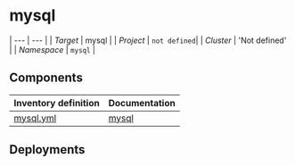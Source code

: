 # mysql 

| --- | --- |
| *Target* | mysql |
| *Project*     | `not defined`|
| *Cluster*     |  'Not defined'  |
| *Namespace*   | `mysql` |

## Components
| Inventory definition | Documentation |
| --- | --- |
|[mysql.yml](../../inventory/classes/components/mysql.yml)| [mysql](mysql-readme.md)|

## Deployments
